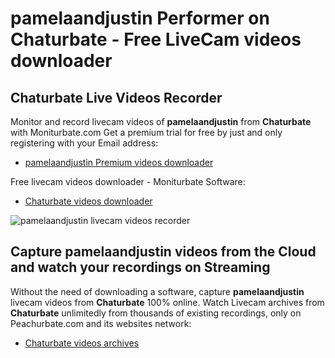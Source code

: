 # pamelaandjustin Performer on Chaturbate - Free LiveCam videos downloader

## Chaturbate Live Videos Recorder

Monitor and record livecam videos of **pamelaandjustin** from **Chaturbate** with Moniturbate.com
Get a premium trial for free by just and only registering with your Email address:
* [pamelaandjustin Premium videos downloader](https://moniturbate.com/request-demo-licence-key.html)

Free livecam videos downloader - Moniturbate Software:
* [Chaturbate videos downloader](https://moniturbate.com/moniturbate-download-software.html)

![pamelaandjustin livecam videos recorder](https://peachurnet.com/templates/moniturbate-software.png)


## Capture pamelaandjustin videos from the Cloud and watch your recordings on Streaming

Without the need of downloading a software, capture **pamelaandjustin** livecam videos from **Chaturbate** 100% online.
Watch Livecam archives from **Chaturbate** unlimitedly from thousands of existing recordings, only on Peachurbate.com and its websites network:
* [Chaturbate videos archives](https://peachurnet.com/)